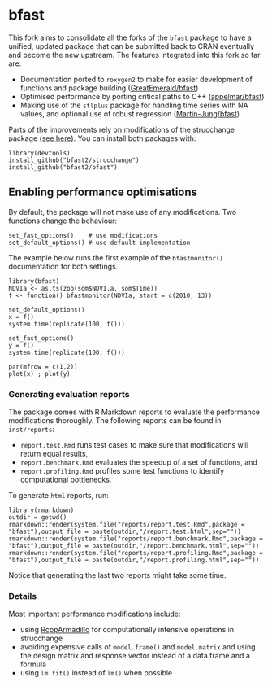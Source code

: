 # bfast

This fork aims to consolidate all the forks of the `bfast` package to have a unified, updated package that can be submitted back to CRAN eventually and become the new upstream. The features integrated into this fork so far are:

* Documentation ported to `roxygen2` to make for easier development of functions and package building ([GreatEmerald/bfast](https://github.com/GreatEmerald/bfast))
* Optimised performance by porting critical paths to C++ ([appelmar/bfast](https://github.com/appelmar/bfast))
* Making use of the `stlplus` package for handling time series with NA values, and optional use of robust regression ([Martin-Jung/bfast](https://github.com/Martin-Jung/bfast))

Parts of the improvements rely on modifications of the [strucchange](https://cran.r-project.org/web/packages/strucchange/index.html) package [(see here)](https://github.com/appelmar/strucchange). You can install both packages with:

```
library(devtools)
install_github("bfast2/strucchange")
install_github("bfast2/bfast")
```


## Enabling performance optimisations

By default, the package will not make use of any modifications. Two functions change the behaviour:

```
set_fast_options()    # use modifications
set_default_options() # use default implementation
```

The example below runs the first example of the `bfastmonitor()` documentation for both settings.


```
library(bfast)
NDVIa <- as.ts(zoo(som$NDVI.a, som$Time))
f <- function() bfastmonitor(NDVIa, start = c(2010, 13)) 

set_default_options()
x = f() 
system.time(replicate(100, f()))

set_fast_options()
y = f()
system.time(replicate(100, f()))

par(mfrow = c(1,2))
plot(x) ; plot(y)
```



### Generating evaluation reports

The package comes with R Markdown reports to evaluate the performance modifications thoroughly. The following reports can be found in `inst/reports`:

* `report.test.Rmd` runs test cases to make sure that modifications will return equal results,
* `report.benchmark.Rmd` evaluates the speedup of a set of functions, and
* `report.profiling.Rmd` profiles some test functions to identify computational bottlenecks.

To generate `html` reports, run:

```
library(rmarkdown)
outdir = getwd()
rmarkdown::render(system.file("reports/report.test.Rmd",package = "bfast"),output_file = paste(outdir,"/report.test.html",sep=""))
rmarkdown::render(system.file("reports/report.benchmark.Rmd",package = "bfast"),output_file = paste(outdir,"/report.benchmark.html",sep=""))
rmarkdown::render(system.file("reports/report.profiling.Rmd",package = "bfast"),output_file = paste(outdir,"/report.profiling.html",sep=""))
```

Notice that generating the last two reports might take some time.


### Details

Most important performance modifications include:

* using [RcppArmadillo](https://cran.r-project.org/web/packages/RcppArmadillo/index.html) for computationally intensive operations in strucchange
* avoiding expensive calls of `model.frame()` and `model.matrix` and using the design matrix and response vector instead of a data.frame and a formula
* using `lm.fit()` instead of `lm()` when possible

